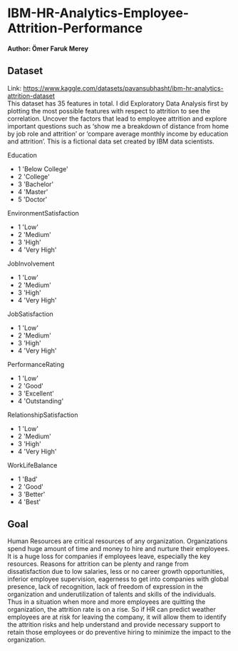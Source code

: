 # IBM-HR-Analytics-Employee-Attrition-Performance

#### Author: Ömer Faruk Merey

## Dataset
Link: https://www.kaggle.com/datasets/pavansubhasht/ibm-hr-analytics-attrition-dataset \
This dataset has 35 features in total. I did Exploratory Data Analysis first by plotting the most possible features with respect to attrition to see the correlation.
Uncover the factors that lead to employee attrition and explore important questions such as ‘show me a breakdown of distance from home by job role and attrition’ or ‘compare average monthly income by education and attrition’. This is a fictional data set created by IBM data scientists.

Education
- 1 'Below College'
- 2 'College'
- 3 'Bachelor'
- 4 'Master'
- 5 'Doctor'

EnvironmentSatisfaction
- 1 'Low'
- 2 'Medium'
- 3 'High'
- 4 'Very High'

JobInvolvement
- 1 'Low'
- 2 'Medium'
- 3 'High'
- 4 'Very High'

JobSatisfaction
- 1 'Low'
- 2 'Medium'
- 3 'High'
- 4 'Very High'

PerformanceRating
- 1 'Low'
- 2 'Good'
- 3 'Excellent'
- 4 'Outstanding'

RelationshipSatisfaction
- 1 'Low'
- 2 'Medium'
- 3 'High'
- 4 'Very High'

WorkLifeBalance
- 1 'Bad'
- 2 'Good'
- 3 'Better'
- 4 'Best'

## Goal
Human Resources are critical resources of any organization. Organizations spend huge amount of time and money to hire and nurture their employees. It is a huge loss for companies if employees leave, especially the key resources. Reasons for attrition can be plenty and range from dissatisfaction due to low salaries, less or no career growth opportunities, inferior employee supervision, eagerness to get into companies with global presence, lack of recognition, lack of freedom of expression in the organization and underutilization of talents and skills of the individuals. Thus in a situation when more and more employees are quitting the organization, the attrition rate is on a rise. So if HR can predict weather employees are at risk for leaving the company, it will allow them to identify the attrition risks and help understand and provide necessary support to retain those employees or do preventive hiring to minimize the impact to the organization.
